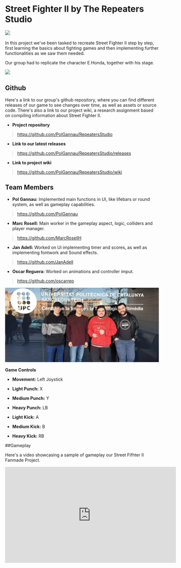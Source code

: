 # Street Fighter II by The Repeaters Studio

![](https://cdn.discordapp.com/attachments/556547182443102260/587359316542095367/RepeatersStudiolittle.png)

In this project we've been tasked to recreate Street Fighter II step by step, first learning the basics about fighting games and then implementing further functionalities as we saw them needed.
 
Our group had to replicate the character E.Honda, together with his stage.

![](https://cdn.discordapp.com/attachments/556547182443102260/587354689960673281/unknown.png)

## Github
 
Here's a link to our group's github repository, where you can find different releases of our game to see changes over time, as well as assets or source code. There's also a link to our project wiki, a research assignment based on compiling information about Street Fighter II.
 
 * **Project repository**
 ><https://github.com/PolGannau/RepeatersStudio>
  
 * **Link to our latest releases**
 ><https://github.com/PolGannau/RepeatersStudio/releases>
 
 * **Link to project wiki**
 ><https://github.com/PolGannau/RepeatersStudio/wiki>
 
 
## Team Members

* **Pol Gannau:** Implemented main functions in UI, like lifebars or round system, as well as gameplay capabilities.
> <https://github.com/PolGannau>

* **Marc Rosell:** Main worker in the gameplay aspect, logic, colliders and player manager.
> <https://github.com/MarcRosellH>

* **Jan Adell:** Worked on Ui implementing timer and scores, as well as implementing fontwork and Sound effects.
> <https://github.com/JanAdell>

* **Oscar Reguera:** Worked on animations and controller imput. 
> <https://github.com/oscarrep>

![](https://raw.githubusercontent.com/PolGannau/RepeatersStudio/master/Wiki%20Documents/Team%20Photo.jpeg)


 **Game Controls**

* **Movement:** Left Joystick

* **Light Punch:** X

* **Medium Punch:** Y

* **Heavy Punch:** LB

* **Light Kick:** A

* **Medium Kick:** B

* **Heavy Kick:** RB

 ##Gameplay
  
Here's a video showcasing a sample of gameplay our Street Fifhter II Fanmade Project.

<iframe width="560" height="315" src="https://www.youtube.com/embed/osWXkOtHFQ0" frameborder="0" allow="accelerometer; autoplay; encrypted-media; gyroscope; picture-in-picture" allowfullscreen></iframe>

 
